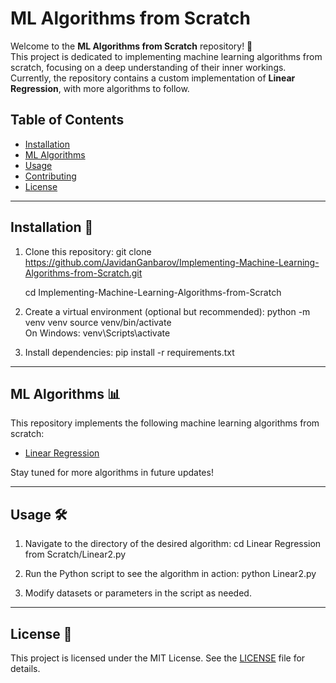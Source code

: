 # ML Algorithms from Scratch

Welcome to the **ML Algorithms from Scratch** repository! 🚀  
This project is dedicated to implementing machine learning algorithms from scratch, focusing on a deep understanding of their inner workings.  
Currently, the repository contains a custom implementation of **Linear Regression**, with more algorithms to follow.

## Table of Contents
- [Installation](#installation-)
- [ML Algorithms](#ml-algorithms-)
- [Usage](#usage-️)
- [Contributing](#contributing)
- [License](#license-)

---

## Installation 🔧

1. Clone this repository:
   git clone https://github.com/JavidanGanbarov/Implementing-Machine-Learning-Algorithms-from-Scratch.git

    cd Implementing-Machine-Learning-Algorithms-from-Scratch

3. Create a virtual environment (optional but recommended):
   python -m venv venv
   source venv/bin/activate  
   On Windows: venv\Scripts\activate

4. Install dependencies:
   pip install -r requirements.txt

---

## ML Algorithms 📊

This repository implements the following machine learning algorithms from scratch:

- [Linear Regression](https://github.com/JavidanGanbarov/Implementing-Machine-Learning-Algorithms-from-Scratch/blob/main/Linear%20Regression%20from%20Scratch/Linear2.py)

Stay tuned for more algorithms in future updates!

---

## Usage 🛠️

1. Navigate to the directory of the desired algorithm:
   cd Linear Regression from Scratch/Linear2.py

2. Run the Python script to see the algorithm in action:
   python Linear2.py

3. Modify datasets or parameters in the script as needed.

---

## License 📄

This project is licensed under the MIT License. See the [LICENSE](https://github.com/JavidanGanbarov/Implementing-Machine-Learning-Algorithms-from-Scratch/blob/main/LICENSE) file for details.
